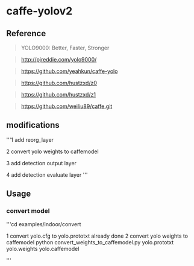 # caffe-yolov2

## Reference

> YOLO9000: Better, Faster, Stronger

> http://pjreddie.com/yolo9000/

> https://github.com/yeahkun/caffe-yolo

> https://github.com/hustzxd/z0

> https://github.com/hustzxd/z1

> https://github.com/weiliu89/caffe.git

## modifications

'''1 add reorg_layer

2 convert yolo weights to caffemodel

3 add detection output layer

4 add detection evaluate layer
'''
## Usage

### convert model

'''cd examples/indoor/convert

1 convert yolo.cfg to yolo.prototxt
	already done
2 convert yolo weights to caffemodel
	python convert_weights_to_caffemodel.py yolo.prototxt yolo.weights yolo.caffemodel

'''
